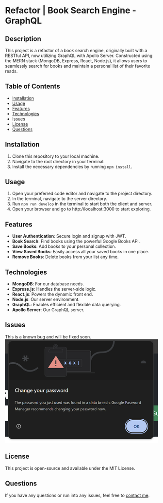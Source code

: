 # Refactor | Book Search Engine - GraphQL

## Description

This project is a refactor of a book search engine, originally built with a RESTful API, now utilizing GraphQL with Apollo Server. Constructed using the MERN stack (MongoDB, Express, React, Node.js), it allows users to seamlessly search for books and maintain a personal list of their favorite reads.

## Table of Contents

- [Installation](#installation)
- [Usage](#usage)
- [Features](#features)
- [Technologies](#technologies)
- [Issues](#issues)
- [License](#license)
- [Questions](#questions)

## Installation

1. Clone this repository to your local machine.
2. Navigate to the root directory in your terminal.
3. Install the necessary dependencies by running `npm install`.

## Usage

1. Open your preferred code editor and navigate to the project directory.
2. In the terminal, navigate to the server directory.
3. Run `npm run develop` in the terminal to start both the client and server.
4. Open your browser and go to http://localhost:3000 to start exploring.

## Features

- **User Authentication**: Secure login and signup with JWT.
- **Book Search**: Find books using the powerful Google Books API.
- **Save Books**: Add books to your personal collection.
- **View Saved Books**: Easily access all your saved books in one place.
- **Remove Books**: Delete books from your list any time.

## Technologies

- **MongoDB**: For our database needs.
- **Express.js**: Handles the server-side logic.
- **React.js**: Powers the dynamic front end.
- **Node.js**: Our server environment.
- **GraphQL**: Enables efficient and flexible data querying.
- **Apollo Server**: Our GraphQL server.

## Issues

This is a known bug and will be fixed soon.
![alt text](client/public/bug.png)


## License

This project is open-source and available under the MIT License.

## Questions

If you have any questions or run into any issues, feel free to [contact me](garibay_r18@yahoo.com).

